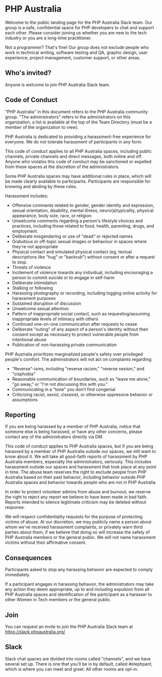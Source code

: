 # PHP Australia

Welcome to the public landing page for the PHP Australia Slack team. Our group is a safe, confidential space for PHP developers to chat and support each other. Please consider joining us whether you are new to the tech industry or you are a long-time practitioner.

Not a programmer? That's fine! Our group does not exclude people who work in technical writing, software testing and QA, graphic design, user experience, project management, customer support, or other areas.

## Who's invited?

Anyone is welcome to join PHP Australia Slack team.

## Code of Conduct

"PHP Australia" in this document refers to the PHP Australia community group. "The administrators" refers to the administrators on this organization, a list is available at the top of the Team Directory (must be a member of the organization to view).

PHP Australia is dedicated to providing a harassment-free experience for everyone. We do not tolerate harassment of participants in any form.

This code of conduct applies to all PHP Australia spaces, including public channels, private channels and direct messages, both online and off. Anyone who violates this code of conduct may be sanctioned or expelled from these spaces at the discretion of the administrators.

Some PHP Australia spaces may have additional rules in place, which will be made clearly available to participants. Participants are responsible for knowing and abiding by these rules.

Harassment includes:

* Offensive comments related to gender, gender identity and expression, sexual orientation, disability, mental illness, neuro(a)typicality, physical appearance, body size, race, or religion
* Unwelcome comments regarding a person's lifestyle choices and practices, including those related to food, health, parenting, drugs, and employment.
* Deliberate misgendering or use of "dead" or rejected names
* Gratuitous or off-topic sexual images or behaviour in spaces where they're not appropriate
* Physical contact and simulated physical contact (eg, textual descriptions like "hug" or "backrub") without consent or after a request to stop.
* Threats of violence
* Incitement of violence towards any individual, including encouraging a person to commit suicide or to engage in self-harm
* Deliberate intimidation
* Stalking or following
* Harassing photography or recording, including logging online activity for harassment purposes
* Sustained disruption of discussion
* Unwelcome sexual attention
* Pattern of inappropriate social contact, such as requesting/assuming inappropriate levels of intimacy with others
* Continued one-on-one communication after requests to cease
* Deliberate "outing" of any aspect of a person's identity without their consent except as necessary to protect vulnerable people from intentional abuse
* Publication of non-harassing private communication

PHP Australia prioritizes marginalized people's safety over privileged people's comfort. The administrators will not act on complaints regarding:

* "Reverse"-isms, including "reverse racism," "reverse sexism," and "cisphobia"
* Reasonable communication of boundaries, such as "leave me alone," "go away," or "I'm not discussing this with you."
* Communicating in a "tone" you don't find congenial
* Criticizing racist, sexist, cissexist, or otherwise oppressive behavior or assumptions

## Reporting

If you are being harassed by a member of PHP Australia, notice that someone else is being harassed, or have any other concerns, please contact any of the administrators directly via DM.

This code of conduct applies to PHP Australia spaces, but if you are being harassed by a member of PHP Australia outside our spaces, we still want to know about it. We will take all good-faith reports of harassment by PHP Australia members, especially the administrators, seriously. This includes harassment outside our spaces and harassment that took place at any point in time. The abuse team reserves the right to exclude people from PHP Australia based on their past behavior, including behavior outside PHP Australia spaces and behavior towards people who are not in PHP Australia.

In order to protect volunteer admins from abuse and burnout, we reserve the right to reject any report we believe to have been made in bad faith. Reports intended to silence legitimate criticism may be deleted without response.

We will respect confidentiality requests for the purpose of protecting victims of abuse. At our discretion, we may publicly name a person about whom we've received harassment complaints, or privately warn third parties about them, if we believe that doing so will increase the safety of PHP Australia members or the general public. We will not name harassment victims without their affirmative consent.

## Consequences

Participants asked to stop any harassing behavior are expected to comply immediately.

If a participant engages in harassing behavior, the administrators may take any action they deem appropriate, up to and including expulsion from all PHP Australia spaces and identification of the participant as a harasser to other Women in Tech members or the general public.

## Join

You can request an invite to join the PHP Australia Slack team at https://slack.phpaustralia.org/

## Slack

Slack chat spaces are divided into rooms called "channels", and we have several set up. There is one that you'll be in by default, called #elephpant, which is where you can meet and greet. All other rooms are opt-in.
